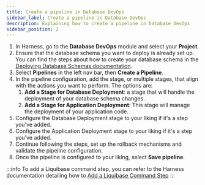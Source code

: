 ```yaml
---
title: Create a pipeline in Database DevOps
sidebar_label: Create a pipeline in Database DevOps
description: Explaining how to create a pipeline in Database DevOps
sidebar_position: 2
---
```


1. In Harness, go to the **Database DevOps** module and select your **Project**. 
 2. Ensure that the database schema you want to deploy is already set up. You can find the steps about how to create your database schema in the [Deploying Database Schemas documentation](/docs/database-devops/use-database-devops/deploying-database-schema.md).  
 3. Select **Pipelines** in the left nav bar, then **Create a Pipeline**.  
 4. In the pipeline configuration, add the stage, or multiple stages, that align with the actions you want to perform. The options are:
    1. **Add a Stage for Database Deployment**: a stage that will handle the deployment of your database schema changes. 
    1. **Add a Stage for Application Deployment**: This stage will manage the deployment of your application code. 
 5. Configure the Database Deployment stage to your liking if it's a step you've added. 
 6. Configure the Application Deployment stage to your liking if it's a step you've added. 
 7. Continue following the steps, set up the rollback mechanisms and validate the pipeline configuration. 
 9. Once the pipeline is configured to your liking, select **Save pipeline**.

:::info
To add a Liquibase command step, you can refer to the Harness documentation detailing how to [Add a Liquibase Command Step](/docs/database-devops/use-database-devops/add-liquibase-command-step.md)
:::
